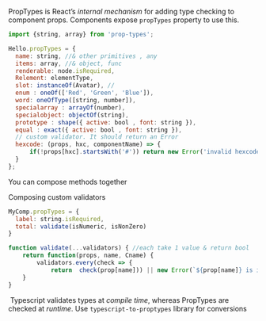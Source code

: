 PropTypes is React’s *internal mechanism* for adding type checking to component props. Components expose `propTypes` property to use this.

```jsx
import {string, array} from 'prop-types';

Hello.propTypes = {
  name: string, //& other primitives , any
  items: array, //& object, func
  renderable: node.isRequired, 
  Relement: elementType,
  slot: instanceOf(Avatar), //
  enum : oneOf(['Red', 'Green', 'Blue']),
  word: oneOfType([string, number]),
  specialarray : arrayOf(number),
  specialobject: objectOf(string),
  prototype : shape({ active: bool , font: string }),
  equal : exact({ active: bool , font: string }),
  // custom validator. It should return an Error
  hexcode: (props, hxc, componentName) => {
	  if(!props[hxc].startsWith('#')) return new Error('invalid hexcode')
  }
};
```
You can compose methods together

Composing custom validators
```jsx
MyComp.propTypes = {
  label: string.isRequired,
  total: validate(isNumeric, isNonZero)
}

function validate(...validators) { //each take 1 value & return bool
	return function(props, name, Cname) {
		validators.every(check => {
			return	check(prop[name])) || new Error(`${prop[name]} is invalid`)
	}
}
```

 Typescript validates types at _compile time_, whereas PropTypes are checked at _runtime_. Use `typescript-to-proptypes` library for conversions